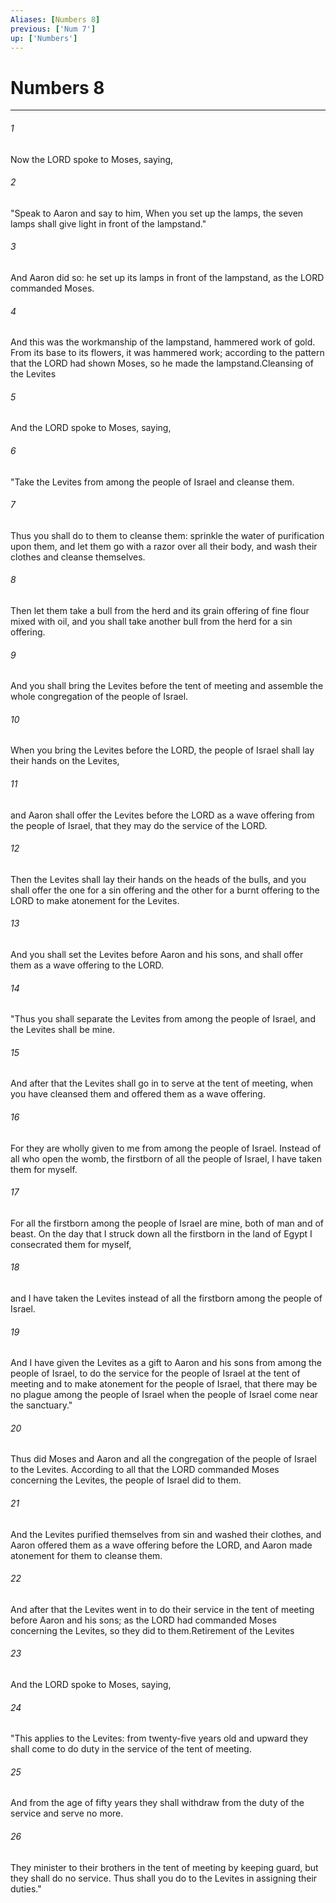 ```yaml
---
Aliases: [Numbers 8]
previous: ['Num 7']
up: ['Numbers']
---
```

# Numbers 8

***

 

###### 1 
Now the LORD spoke to Moses, saying, 
 

###### 2 
"Speak to Aaron and say to him, When you set up the lamps, the seven lamps shall give light in front of the lampstand." 
 

###### 3 
And Aaron did so: he set up its lamps in front of the lampstand, as the LORD commanded Moses. 
 

###### 4 
And this was the workmanship of the lampstand, hammered work of gold. From its base to its flowers, it was hammered work; according to the pattern that the LORD had shown Moses, so he made the lampstand.Cleansing of the Levites
 
 

###### 5 
And the LORD spoke to Moses, saying, 
 

###### 6 
"Take the Levites from among the people of Israel and cleanse them. 
 

###### 7 
Thus you shall do to them to cleanse them: sprinkle the water of purification upon them, and let them go with a razor over all their body, and wash their clothes and cleanse themselves. 
 

###### 8 
Then let them take a bull from the herd and its grain offering of fine flour mixed with oil, and you shall take another bull from the herd for a sin offering. 
 

###### 9 
And you shall bring the Levites before the tent of meeting and assemble the whole congregation of the people of Israel. 
 

###### 10 
When you bring the Levites before the LORD, the people of Israel shall lay their hands on the Levites, 
 

###### 11 
and Aaron shall offer the Levites before the LORD as a wave offering from the people of Israel, that they may do the service of the LORD. 
 

###### 12 
Then the Levites shall lay their hands on the heads of the bulls, and you shall offer the one for a sin offering and the other for a burnt offering to the LORD to make atonement for the Levites. 
 

###### 13 
And you shall set the Levites before Aaron and his sons, and shall offer them as a wave offering to the LORD.
 
 

###### 14 
"Thus you shall separate the Levites from among the people of Israel, and the Levites shall be mine. 
 

###### 15 
And after that the Levites shall go in to serve at the tent of meeting, when you have cleansed them and offered them as a wave offering. 
 

###### 16 
For they are wholly given to me from among the people of Israel. Instead of all who open the womb, the firstborn of all the people of Israel, I have taken them for myself. 
 

###### 17 
For all the firstborn among the people of Israel are mine, both of man and of beast. On the day that I struck down all the firstborn in the land of Egypt I consecrated them for myself, 
 

###### 18 
and I have taken the Levites instead of all the firstborn among the people of Israel. 
 

###### 19 
And I have given the Levites as a gift to Aaron and his sons from among the people of Israel, to do the service for the people of Israel at the tent of meeting and to make atonement for the people of Israel, that there may be no plague among the people of Israel when the people of Israel come near the sanctuary."
 
 

###### 20 
Thus did Moses and Aaron and all the congregation of the people of Israel to the Levites. According to all that the LORD commanded Moses concerning the Levites, the people of Israel did to them. 
 

###### 21 
And the Levites purified themselves from sin and washed their clothes, and Aaron offered them as a wave offering before the LORD, and Aaron made atonement for them to cleanse them. 
 

###### 22 
And after that the Levites went in to do their service in the tent of meeting before Aaron and his sons; as the LORD had commanded Moses concerning the Levites, so they did to them.Retirement of the Levites
 
 

###### 23 
And the LORD spoke to Moses, saying, 
 

###### 24 
"This applies to the Levites: from twenty-five years old and upward they shall come to do duty in the service of the tent of meeting. 
 

###### 25 
And from the age of fifty years they shall withdraw from the duty of the service and serve no more. 
 

###### 26 
They minister to their brothers in the tent of meeting by keeping guard, but they shall do no service. Thus shall you do to the Levites in assigning their duties."
 
